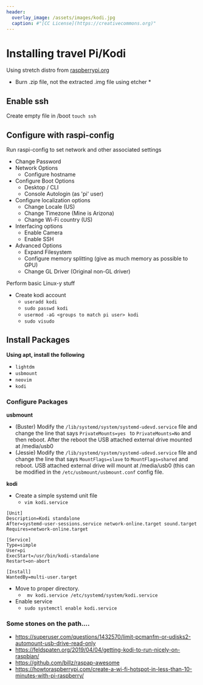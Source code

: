 ```yaml
---
header:
  overlay_image: /assets/images/kodi.jpg
  caption: #"[CC License](https://creativecommons.org)"
---
```


# Installing travel Pi/Kodi

Using stretch distro from [raspberrypi.org](https://raspberrypi.org/downloads/)

* Burn .zip file, not the extracted .img file using etcher *

## Enable ssh
Create empty file in /boot
``` touch ssh ```


## Configure with raspi-config
Run raspi-config to set network and other associated settings
  - Change Password
  - Network Options
    - Configure hostname
  - Configure Boot Options
    -  Desktop / CLI
      - Console Autologin (as 'pi' user)
  - Configure localization options
    - Change Locale (US)
    - Change Timezone (Mine is Arizona)
    - Change Wi-Fi country (US) 
  - Interfacing options
    - Enable Camera
    - Enable SSH
  - Advanced Options
    - Expand Filesystem
    - Configure memory splitting (give as much memory as possible to GPU)
    - Change GL Driver (Original non-GL driver)

Perform basic Linux-y stuff
  - Create  kodi  account
    - ``` useradd kodi  ```
    - ``` sudo passwd kodi ```
    - ``` usermod -aG <groups to match pi user> kodi ```
    - ``` sudo visudo ```
 

## Install Packages
**Using apt, install the following**
  - ``` lightdm ```
  - ``` usbmount ```
  - ``` neovim ```
  - ``` kodi ```

### Configure Packages

**usbmount**
  - (Buster) Modify the ``` /lib/systemd/system/systemd-udevd.service ``` file and change the line that says ```PrivateMounts=yes ``` to ``` PrivateMounts=No ``` and then reboot.  After the reboot the USB attached external drive mounted at /media/usb0
  - (Jessie) Modify the ``` /lib/systemd/system/systemd-udevd.service ``` file and change the line that says ``` MountFlags=slave ``` to ``` MountFlags=shared ``` and reboot. USB attached external drive will mount at /media/usb0 (this can be modified in the ``` /etc/usbmount/usbmount.conf ``` config file.

**kodi**
  - Create a simple systemd unit file
    - ``` vim kodi.service ```

```
[Unit]
Description=Kodi standalone
After=systemd-user-sessions.service network-online.target sound.target
Requires=network-online.target

[Service]
Type=simple
User=pi
ExecStart=/usr/bin/kodi-standalone
Restart=on-abort

[Install]
WantedBy=multi-user.target

```
  
  - Move to  proper directory. 
     - ```  mv kodi.service /etc/systemd/system/kodi.service ```
  - Enable service
    - ``` sudo systemctl enable kodi.service ```


### Some stones on the path....
  - https://superuser.com/questions/1432570/limit-pcmanfm-or-udisks2-automount-usb-drive-read-only
  - https://feldspaten.org/2019/04/04/getting-kodi-to-run-nicely-on-raspbian/
  - https://github.com/billz/raspap-awesome
  - https://howtoraspberrypi.com/create-a-wi-fi-hotspot-in-less-than-10-minutes-with-pi-raspberry/


<script src="https://utteranc.es/client.js"
        repo="shaunandersonaz/shaunandersonaz.github.io"
        issue-term="pathname"
        theme="github-dark"
        crossorigin="anonymous"
        async>
</script>
